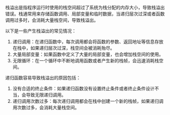 栈溢出是指程序运行时使用的栈空间超过了系统为栈分配的内存大小，导致栈溢出错误。栈通常用来存储函数调用、局部变量和临时数据，当递归层次过深或者函数调用过多时，会消耗大量栈空间，导致栈溢出。

以下是一些产生栈溢出的常见情况：

1. 递归调用：在递归函数中，每次调用都会将函数的参数、返回地址等信息存放在栈中，如果递归层次过深，栈空间会被消耗殆尽。
2. 大量局部变量：如果函数中定义了大量的局部变量，也会增加栈空间的使用。
3. 无限循环：在一个循环中不断地调用函数或者产生新的栈帧，会迅速消耗栈空间。

递归函数容易导致栈溢出的原因包括：

1. 没有合适的终止条件：如果递归函数没有设置终止条件或者终止条件设计不当，会导致无限递归调用。
2. 递归调用次数过多：每次递归调用都会在栈中创建一个新的栈帧，如果递归调用次数过多，会消耗大量栈空间。